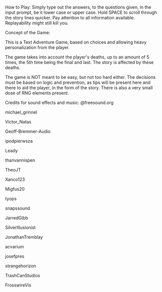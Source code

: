 How to Play:
Simply type out the answers, to the questions given, in the input prompt, be it lower case or upper case.
Hold SPACE to scroll through the story lines quicker.
Pay attention to all information available. Replayability might still kill you.

Concept of the Game:

This is a Text Adventure Game, based on choices and allowing
heavy personalization from the player.

The game takes into account the player's deaths, up to an amount
of 5 times, the 5th time being the final and last. The story
is affected by these deaths.

The game is NOT meant to be easy, but not too hard either.
The decisions must be based on logic and prevention, as tips
will be present here and there to aid the player, in the form
of the story. There is also a very small dose of RNG elements
present.


Credits for sound effects and music:
@freesound.org

michael_grinnel

Victor_Natas

Geoff-Bremmer-Audio

ipodpierwsza

Leady

thanvannispen

TheoJT

Xanco123

Migfus20

tyops

snapssound

JarredGibb

SilverIllusionist

JonathanTremblay

acvarium

josefpres

strangehorizon

TrashCanStudios

FrosswireVis
